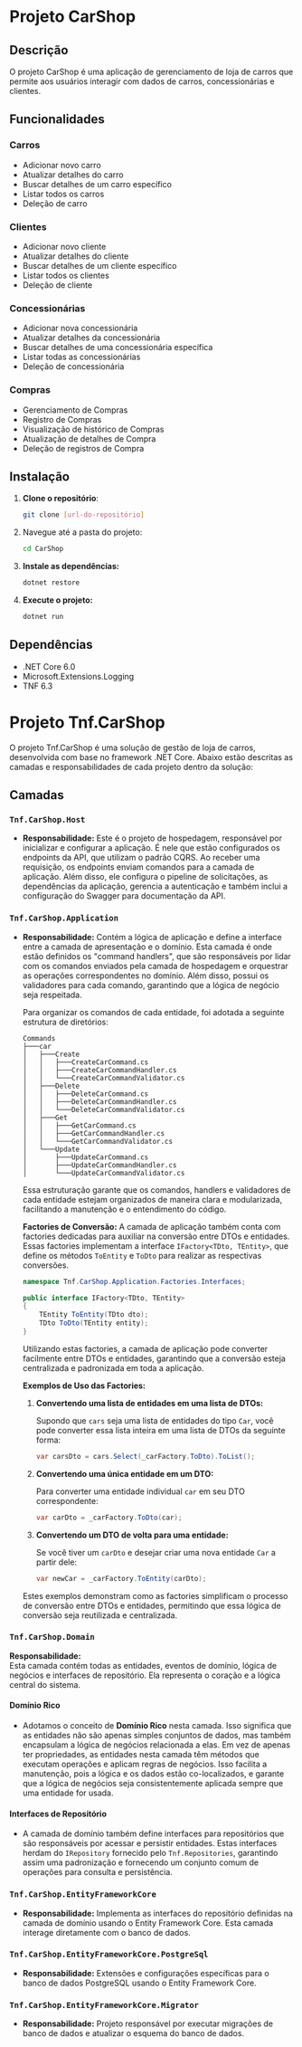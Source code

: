 # Projeto CarShop

## Descrição

O projeto CarShop é uma aplicação de gerenciamento de loja de carros que permite aos usuários interagir com dados de carros, concessionárias e clientes.

## Funcionalidades

### Carros
- Adicionar novo carro
- Atualizar detalhes do carro
- Buscar detalhes de um carro específico
- Listar todos os carros
- Deleção de carro

### Clientes
- Adicionar novo cliente
- Atualizar detalhes do cliente
- Buscar detalhes de um cliente específico
- Listar todos os clientes
- Deleção de cliente

### Concessionárias
- Adicionar nova concessionária
- Atualizar detalhes da concessionária
- Buscar detalhes de uma concessionária específica
- Listar todas as concessionárias
- Deleção de concessionária

### Compras
- Gerenciamento de Compras
- Registro de Compras
- Visualização de histórico de Compras
- Atualização de detalhes de Compra
- Deleção de registros de Compra

## Instalação

1. **Clone o repositório**:
   ```bash
   git clone [url-do-repositório]

2. Navegue até a pasta do projeto:
   ```bash
   cd CarShop

3. **Instale as dependências:**
   ```bash
   dotnet restore

4. **Execute o projeto:**
   ```bash
   dotnet run

## Dependências

- .NET Core 6.0
- Microsoft.Extensions.Logging
- TNF 6.3

# Projeto Tnf.CarShop

O projeto Tnf.CarShop é uma solução de gestão de loja de carros, desenvolvida com base no framework .NET Core. Abaixo estão descritas as camadas e responsabilidades de cada projeto dentro da solução:

## Camadas

### `Tnf.CarShop.Host`
- **Responsabilidade:** Este é o projeto de hospedagem, responsável por inicializar e configurar a aplicação. É nele que estão configurados os endpoints da API, que utilizam o padrão CQRS. Ao receber uma requisição, os endpoints enviam comandos para a camada de aplicação. Além disso, ele configura o pipeline de solicitações, as dependências da aplicação, gerencia a autenticação e também inclui a configuração do Swagger para documentação da API.

  
### `Tnf.CarShop.Application`
- **Responsabilidade:** Contém a lógica de aplicação e define a interface entre a camada de apresentação e o domínio. Esta camada é onde estão definidos os "command handlers", que são responsáveis por lidar com os comandos enviados pela camada de hospedagem e orquestrar as operações correspondentes no domínio. Além disso, possui os validadores para cada comando, garantindo que a lógica de negócio seja respeitada.

    Para organizar os comandos de cada entidade, foi adotada a seguinte estrutura de diretórios:

    ```
    Commands
    ├───car
    │   ├───Create
    │   │   ├───CreateCarCommand.cs
    │   │   ├───CreateCarCommandHandler.cs
    │   │   └───CreateCarCommandValidator.cs
    │   ├───Delete
    │   │   ├───DeleteCarCommand.cs
    │   │   ├───DeleteCarCommandHandler.cs
    │   │   └───DeleteCarCommandValidator.cs
    │   ├───Get
    │   │   ├───GetCarCommand.cs
    │   │   ├───GetCarCommandHandler.cs
    │   │   └───GetCarCommandValidator.cs
    │   └───Update
    │       ├───UpdateCarCommand.cs
    │       ├───UpdateCarCommandHandler.cs
    │       └───UpdateCarCommandValidator.cs
    ```

    Essa estruturação garante que os comandos, handlers e validadores de cada entidade estejam organizados de maneira clara e modularizada, facilitando a manutenção e o entendimento do código.

    **Factories de Conversão:** A camada de aplicação também conta com factories dedicadas para auxiliar na conversão entre DTOs e entidades. Essas factories implementam a interface `IFactory<TDto, TEntity>`, que define os métodos `ToEntity` e `ToDto` para realizar as respectivas conversões. 

    ```csharp
    namespace Tnf.CarShop.Application.Factories.Interfaces;

    public interface IFactory<TDto, TEntity>
    {
        TEntity ToEntity(TDto dto);
        TDto ToDto(TEntity entity);
    }
    ```

    Utilizando estas factories, a camada de aplicação pode converter facilmente entre DTOs e entidades, garantindo que a conversão esteja centralizada e padronizada em toda a aplicação.

    **Exemplos de Uso das Factories:**
    
    1. **Convertendo uma lista de entidades em uma lista de DTOs:**
    
       Supondo que `cars` seja uma lista de entidades do tipo `Car`, você pode converter essa lista inteira em uma lista de DTOs da seguinte forma:
       ```csharp
       var carsDto = cars.Select(_carFactory.ToDto).ToList();
       ```

    2. **Convertendo uma única entidade em um DTO:**
       
       Para converter uma entidade individual `car` em seu DTO correspondente:
       ```csharp
       var carDto = _carFactory.ToDto(car);
       ```

    3. **Convertendo um DTO de volta para uma entidade:**
       
       Se você tiver um `carDto` e desejar criar uma nova entidade `Car` a partir dele:
       ```csharp
       var newCar = _carFactory.ToEntity(carDto);
       ```

    Estes exemplos demonstram como as factories simplificam o processo de conversão entre DTOs e entidades, permitindo que essa lógica de conversão seja reutilizada e centralizada.

### `Tnf.CarShop.Domain`

**Responsabilidade:**  
Esta camada contém todas as entidades, eventos de domínio, lógica de negócios e interfaces de repositório. Ela representa o coração e a lógica central do sistema.

#### Domínio Rico
- Adotamos o conceito de **Domínio Rico** nesta camada. Isso significa que as entidades não são apenas simples conjuntos de dados, mas também encapsulam a lógica de negócios relacionada a elas. Em vez de apenas ter propriedades, as entidades nesta camada têm métodos que executam operações e aplicam regras de negócios. Isso facilita a manutenção, pois a lógica e os dados estão co-localizados, e garante que a lógica de negócios seja consistentemente aplicada sempre que uma entidade for usada.

#### Interfaces de Repositório
- A camada de domínio também define interfaces para repositórios que são responsáveis por acessar e persistir entidades. Estas interfaces herdam do `IRepository` fornecido pelo `Tnf.Repositories`, garantindo assim uma padronização e fornecendo um conjunto comum de operações para consulta e persistência.

### `Tnf.CarShop.EntityFrameworkCore`
- **Responsabilidade:** Implementa as interfaces do repositório definidas na camada de domínio usando o Entity Framework Core. Esta camada interage diretamente com o banco de dados.

### `Tnf.CarShop.EntityFrameworkCore.PostgreSql`
- **Responsabilidade:** Extensões e configurações específicas para o banco de dados PostgreSQL usando o Entity Framework Core.

### `Tnf.CarShop.EntityFrameworkCore.Migrator`
- **Responsabilidade:** Projeto responsável por executar migrações de banco de dados e atualizar o esquema do banco de dados.
